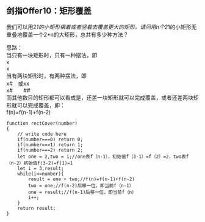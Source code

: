 ## 剑指Offer10：矩形覆盖
我们可以用2*1的小矩形横着或者竖着去覆盖更大的矩形。请问用n个2*1的小矩形无重叠地覆盖一个2*n的大矩形，总共有多少种方法？   

思路：  
当只有一块矩形时，只有一种摆法，即  
x  
x  
当有两块矩形时，有两种摆法，即  
x#&emsp;或xx  
x#&emsp;&emsp;##  
而其他数目的矩形都可以看成是，还差一块矩形就可以完成覆盖，或者还差两块矩形就可以完成覆盖，即：  
f(n)=f(n-1)+f(n-2)  
```
function rectCover(number)
{
    // write code here
    if(number===0) return 0;
    if(number===1) return 1;
    if(number===2) return 2;
    let one = 2,two = 1;//one表f（n-1），初始值f（3-1）=f（2）=2，two表f（n-2）初始值f(3-2)=f(1)=1
    let i = 3,result;
    while(i<=number){
        result = one + two;//f(n)=f(n-1)+f(n-2)
        two = one;//f(n-2)后移一位，即当前f（n-1）
        one = result;//f(n-1)后移一位，即当前f（n）
        i++;
    }
    return result;
}
```